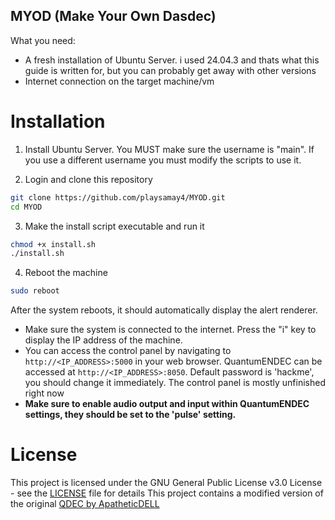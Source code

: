 ## MYOD (Make Your Own Dasdec)


What you need:
- A fresh installation of Ubuntu Server. i used 24.04.3 and thats what this guide is written for, but you can probably get away with other versions
- Internet connection on the target machine/vm

# Installation

1. Install Ubuntu Server. You MUST make sure the username is "main". If you use a different username you must modify the scripts to use it.

2. Login and clone this repository
```bash
git clone https://github.com/playsamay4/MYOD.git
cd MYOD
```
3. Make the install script executable and run it
```bash
chmod +x install.sh
./install.sh
```

4. Reboot the machine
```bash
sudo reboot
```

After the system reboots, it should automatically display the alert renderer.

* Make sure the system is connected to the internet. Press the "i" key to display the IP address of the machine.
* You can access the control panel by navigating to `http://<IP_ADDRESS>:5000` in your web browser. QuantumENDEC can be accessed at `http://<IP_ADDRESS>:8050`. Default password is 'hackme', you should change it immediately.
The control panel is mostly unfinished right now
* **Make sure to enable audio output and input within QuantumENDEC settings, they should be set to the 'pulse' setting.**

# License
This project is licensed under the GNU General Public License v3.0 License - see the [LICENSE](LICENSE.md) file for details
This project contains a modified version of the original [QDEC by ApatheticDELL](https://github.com/ApatheticDELL/QDEC)
